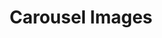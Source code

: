 ---
title: Carousel Images
image1: static/img/dominik-vanyi-1HEDPbH6HIE-unsplashsmaller1.png
image2: static/img/hasin-hayder-974UGD5ov44-unsplash.jpg
image3: static/img/dominik-vanyi-Mk2ls9UBO2E-unsplashsmaller.jpg
vision: To build a world-className listed mining firm with a chain of large-scale mines across Ghana and West Africa.
---